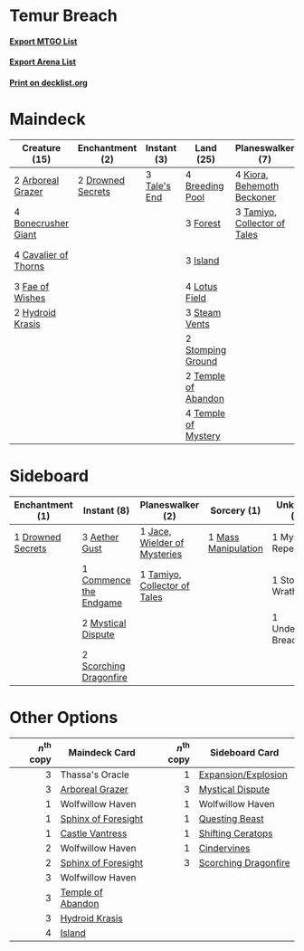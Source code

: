 # Temur Breach

#### [Export MTGO List](../collection/Temur%20Breach/Temur%20Breach.txt)
#### [Export Arena List](../collection/Temur%20Breach/Temur%20Breach_arena.txt)
#### [Print on decklist.org](http://decklist.org/?deckmain=2%09Arboreal%20Grazer%0A4%09Bonecrusher%20Giant%0A4%09Breeding%20Pool%0A4%09Cavalier%20of%20Thorns%0A2%09Drowned%20Secrets%0A3%09Fae%20of%20Wishes%0A3%09Forest%0A2%09Hydroid%20Krasis%0A3%09Island%0A4%09Kiora,%20Behemoth%20Beckoner%0A4%09Lotus%20Field%0A3%09Steam%20Vents%0A2%09Stomping%20Ground%0A3%09Tale's%20End%0A3%09Tamiyo,%20Collector%20of%20Tales%0A2%09Temple%20of%20Abandon%0A4%09Temple%20of%20Mystery%0A2%09Thassa's%20Oracle%0A2%09Underworld%20Breach%0A4%09Uro,%20Titan%20of%20Nature's%20Wrath&deckside=3%09Aether%20Gust%0A1%09Commence%20the%20Endgame%0A1%09Drowned%20Secrets%0A1%09Jace,%20Wielder%20of%20Mysteries%0A1%09Mass%20Manipulation%0A1%09Mystic%20Repeal%0A2%09Mystical%20Dispute%0A2%09Scorching%20Dragonfire%0A1%09Storm's%20Wrath%0A1%09Tamiyo,%20Collector%20of%20Tales%0A1%09Underworld%20Breach)
# Maindeck

|                                         Creature (15)                                         |                                      Enchantment (2)                                       |                                      Instant (3)                                      |                                          Land (25)                                           |                                           Planeswalker (7)                                            |         Unknown (8)          |
|-----------------------------------------------------------------------------------------------|--------------------------------------------------------------------------------------------|---------------------------------------------------------------------------------------|----------------------------------------------------------------------------------------------|-------------------------------------------------------------------------------------------------------|------------------------------|
|2 [Arboreal Grazer](http://gatherer.wizards.com/Pages/Card/Details.aspx?multiverseid=461076)   |2 [Drowned Secrets](http://gatherer.wizards.com/Pages/Card/Details.aspx?multiverseid=452789)|3 [Tale's End](http://gatherer.wizards.com/Pages/Card/Details.aspx?multiverseid=466831)|4 [Breeding Pool](http://gatherer.wizards.com/Pages/Card/Details.aspx?multiverseid=97088)     |4 [Kiora, Behemoth Beckoner](http://gatherer.wizards.com/Pages/Card/Details.aspx?multiverseid=461159)  |2 Thassa's Oracle             |
|4 [Bonecrusher Giant](http://gatherer.wizards.com/Pages/Card/Details.aspx?multiverseid=473077) |                                                                                            |                                                                                       |3 [Forest](http://gatherer.wizards.com/Pages/Card/Details.aspx?multiverseid=439860)           |3 [Tamiyo, Collector of Tales](http://gatherer.wizards.com/Pages/Card/Details.aspx?multiverseid=461147)|2 Underworld Breach           |
|4 [Cavalier of Thorns](http://gatherer.wizards.com/Pages/Card/Details.aspx?multiverseid=466921)|                                                                                            |                                                                                       |3 [Island](http://gatherer.wizards.com/Pages/Card/Details.aspx?multiverseid=439857)           |                                                                                                       |4 Uro, Titan of Nature's Wrath|
|3 [Fae of Wishes](http://gatherer.wizards.com/Pages/Card/Details.aspx?multiverseid=473006)     |                                                                                            |                                                                                       |4 [Lotus Field](http://gatherer.wizards.com/Pages/Card/Details.aspx?multiverseid=467003)      |                                                                                                       |                              |
|2 [Hydroid Krasis](http://gatherer.wizards.com/Pages/Card/Details.aspx?multiverseid=457327)    |                                                                                            |                                                                                       |3 [Steam Vents](http://gatherer.wizards.com/Pages/Card/Details.aspx?multiverseid=405109)      |                                                                                                       |                              |
|                                                                                               |                                                                                            |                                                                                       |2 [Stomping Ground](http://gatherer.wizards.com/Pages/Card/Details.aspx?multiverseid=405110)  |                                                                                                       |                              |
|                                                                                               |                                                                                            |                                                                                       |2 [Temple of Abandon](http://gatherer.wizards.com/Pages/Card/Details.aspx?multiverseid=373711)|                                                                                                       |                              |
|                                                                                               |                                                                                            |                                                                                       |4 [Temple of Mystery](http://gatherer.wizards.com/Pages/Card/Details.aspx?multiverseid=373571)|                                                                                                       |                              |


# Sideboard

|                                      Enchantment (1)                                       |                                           Instant (8)                                           |                                           Planeswalker (2)                                            |                                         Sorcery (1)                                          |    Unknown (3)    |
|--------------------------------------------------------------------------------------------|-------------------------------------------------------------------------------------------------|-------------------------------------------------------------------------------------------------------|----------------------------------------------------------------------------------------------|-------------------|
|1 [Drowned Secrets](http://gatherer.wizards.com/Pages/Card/Details.aspx?multiverseid=452789)|3 [Aether Gust](http://gatherer.wizards.com/Pages/Card/Details.aspx?multiverseid=466796)         |1 [Jace, Wielder of Mysteries](http://gatherer.wizards.com/Pages/Card/Details.aspx?multiverseid=460981)|1 [Mass Manipulation](http://gatherer.wizards.com/Pages/Card/Details.aspx?multiverseid=457186)|1 Mystic Repeal    |
|                                                                                            |1 [Commence the Endgame](http://gatherer.wizards.com/Pages/Card/Details.aspx?multiverseid=460972)|1 [Tamiyo, Collector of Tales](http://gatherer.wizards.com/Pages/Card/Details.aspx?multiverseid=461147)|                                                                                              |1 Storm's Wrath    |
|                                                                                            |2 [Mystical Dispute](http://gatherer.wizards.com/Pages/Card/Details.aspx?multiverseid=473020)    |                                                                                                       |                                                                                              |1 Underworld Breach|
|                                                                                            |2 [Scorching Dragonfire](http://gatherer.wizards.com/Pages/Card/Details.aspx?multiverseid=473101)|                                                                                                       |                                                                                              |                   |


# Other Options

|*n*<sup>th</sup> copy|                                        Maindeck Card                                         |*n*<sup>th</sup> copy|                                        Sideboard Card                                         |
|--------------------:|----------------------------------------------------------------------------------------------|--------------------:|-----------------------------------------------------------------------------------------------|
|                    3|Thassa's Oracle                                                                               |                    1|[Expansion/Explosion](http://gatherer.wizards.com/Pages/Card/Details.aspx?multiverseid=452974) |
|                    3|[Arboreal Grazer](http://gatherer.wizards.com/Pages/Card/Details.aspx?multiverseid=461076)    |                    3|[Mystical Dispute](http://gatherer.wizards.com/Pages/Card/Details.aspx?multiverseid=473020)    |
|                    1|Wolfwillow Haven                                                                              |                    1|Wolfwillow Haven                                                                               |
|                    1|[Sphinx of Foresight](http://gatherer.wizards.com/Pages/Card/Details.aspx?multiverseid=457199)|                    1|[Questing Beast](http://gatherer.wizards.com/Pages/Card/Details.aspx?multiverseid=473133)      |
|                    1|[Castle Vantress](http://gatherer.wizards.com/Pages/Card/Details.aspx?multiverseid=473204)    |                    1|[Shifting Ceratops](http://gatherer.wizards.com/Pages/Card/Details.aspx?multiverseid=466948)   |
|                    2|Wolfwillow Haven                                                                              |                    1|[Cindervines](http://gatherer.wizards.com/Pages/Card/Details.aspx?multiverseid=457305)         |
|                    2|[Sphinx of Foresight](http://gatherer.wizards.com/Pages/Card/Details.aspx?multiverseid=457199)|                    3|[Scorching Dragonfire](http://gatherer.wizards.com/Pages/Card/Details.aspx?multiverseid=473101)|
|                    3|Wolfwillow Haven                                                                              |                     |                                                                                               |
|                    3|[Temple of Abandon](http://gatherer.wizards.com/Pages/Card/Details.aspx?multiverseid=373711)  |                     |                                                                                               |
|                    3|[Hydroid Krasis](http://gatherer.wizards.com/Pages/Card/Details.aspx?multiverseid=457327)     |                     |                                                                                               |
|                    4|[Island](http://gatherer.wizards.com/Pages/Card/Details.aspx?multiverseid=439857)             |                     |                                                                                               |

